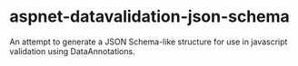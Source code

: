 # aspnet-datavalidation-json-schema
An attempt to generate a JSON Schema-like structure for use in javascript validation using DataAnnotations.
